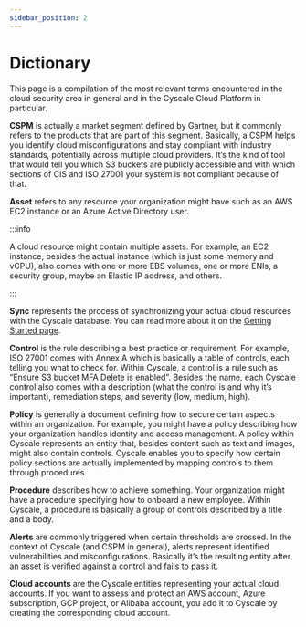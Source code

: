 ```yaml
---
sidebar_position: 2
---
```


# Dictionary

This page is a compilation of the most relevant terms encountered in the cloud security area in general and in the Cyscale Cloud Platform in particular.

**CSPM** is actually a market segment defined by Gartner, but it commonly refers to the products that are part of this segment. Basically, a CSPM helps you identify cloud misconfigurations and stay compliant with industry standards, potentially across multiple cloud providers. It’s the kind of tool that would tell you which S3 buckets are publicly accessible and with which sections of CIS and ISO 27001 your system is not compliant because of that.

**Asset** refers to any resource your organization might have such as an AWS EC2 instance or an Azure Active Directory user.

:::info

A cloud resource might contain multiple assets. For example, an EC2 instance, besides the actual instance (which is just some memory and vCPU), also comes with one or more EBS volumes, one or more ENIs, a security group, maybe an Elastic IP address, and others.

:::

**Sync** represents the process of synchronizing your actual cloud resources with the Cyscale database. You can read more about it on the [Getting Started page](../getting-started.md#syncassessment).

**Control** is the rule describing a best practice or requirement. For example, ISO 27001 comes with Annex A which is basically a table of controls, each telling you what to check for. Within Cyscale, a control is a rule such as “Ensure S3 bucket MFA Delete is enabled”. Besides the name, each Cyscale control also comes with a description (what the control is and why it’s important), remediation steps, and severity (low, medium, high).

**Policy** is generally a document defining how to secure certain aspects within an organization. For example, you might have a policy describing how your organization handles identity and access management. A policy within Cyscale represents an entity that, besides content such as text and images, might also contain controls. Cyscale enables you to specify how certain policy sections are actually implemented by mapping controls to them through procedures.

**Procedure** describes how to achieve something. Your organization might have a procedure specifying how to onboard a new employee. Within Cyscale, a procedure is basically a group of controls described by a title and a body.

**Alerts** are commonly triggered when certain thresholds are crossed. In the context of Cyscale (and CSPM in general), alerts represent identified vulnerabilities and misconfigurations. Basically it’s the resulting entity after an asset is verified against a control and fails to pass it.

**Cloud accounts** are the Cyscale entities representing your actual cloud accounts. If you want to assess and protect an AWS account, Azure subscription, GCP project, or Alibaba account, you add it to Cyscale by creating the corresponding cloud account.
